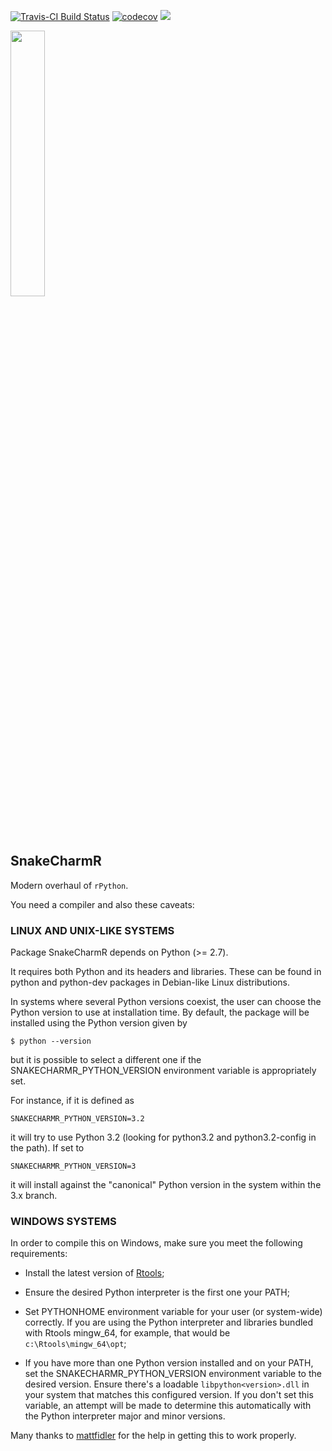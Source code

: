 
<!-- README.md is generated from README.Rmd. Please edit that file -->
[![Travis-CI Build Status](https://travis-ci.org/asieira/SnakeCharmR.svg?branch=master)](https://travis-ci.org/asieira/SnakeCharmR) [![codecov](https://codecov.io/gh/asieira/SnakeCharmR/branch/master/graph/badge.svg)](https://codecov.io/gh/asieira/SnakeCharmR) [![](http://cranlogs.r-pkg.org/badges/grand-total/SnakeCharmR)](http://cran.rstudio.com/web/packages/SnakeCharmR/index.html)

<img src="tools/snaker.jpg" width="33%"/>

SnakeCharmR
-----------

Modern overhaul of `rPython`.

You need a compiler and also these caveats:

### LINUX AND UNIX-LIKE SYSTEMS

Package SnakeCharmR depends on Python (&gt;= 2.7).

It requires both Python and its headers and libraries. These can be found in python and python-dev packages in Debian-like Linux distributions.

In systems where several Python versions coexist, the user can choose the Python version to use at installation time. By default, the package will be installed using the Python version given by

    $ python --version

but it is possible to select a different one if the SNAKECHARMR\_PYTHON\_VERSION environment variable is appropriately set.

For instance, if it is defined as

    SNAKECHARMR_PYTHON_VERSION=3.2

it will try to use Python 3.2 (looking for python3.2 and python3.2-config in the path). If set to

    SNAKECHARMR_PYTHON_VERSION=3

it will install against the "canonical" Python version in the system within the 3.x branch.

### WINDOWS SYSTEMS

In order to compile this on Windows, make sure you meet the following requirements:

-   Install the latest version of [Rtools](https://cran.r-project.org/bin/windows/Rtools/);

-   Ensure the desired Python interpreter is the first one your PATH;

-   Set PYTHONHOME environment variable for your user (or system-wide) correctly. If you are using the Python interpreter and libraries bundled with Rtools mingw\_64, for example, that would be `c:\Rtools\mingw_64\opt`;

-   If you have more than one Python version installed and on your PATH, set the SNAKECHARMR\_PYTHON\_VERSION environment variable to the desired version. Ensure there's a loadable `libpython<version>.dll` in your system that matches this configured version. If you don't set this variable, an attempt will be made to determine this automatically with the Python interpreter major and minor versions.

Many thanks to [mattfidler](https://github.com/mattfidler) for the help in getting this to work properly.
